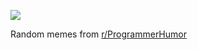 ![](https://preview.redd.it/n36nqb93mqmf1.png?width=640&crop=smart&auto=webp&s=c07e5674881c9b515d4e0656b7b518c390121d46)

 Random memes from [r/ProgrammerHumor](https://www.reddit.com/r/ProgrammerHumor/)
